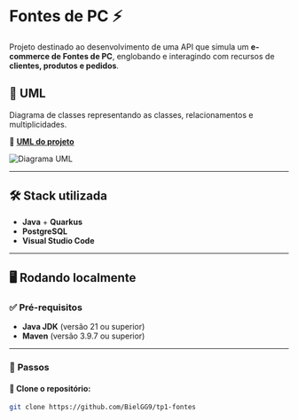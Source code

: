 # **Fontes de PC** ⚡  
Projeto destinado ao desenvolvimento de uma API que simula um **e-commerce de Fontes de PC**, englobando e interagindo com recursos de **clientes, produtos e pedidos**.  

## 📌 **UML**  
Diagrama de classes representando as classes, relacionamentos e multiplicidades.  

📂 **[UML do projeto](C:\Users\babie\tp1-fontes\docs/UMLtp1-fontes.png)**  

![Diagrama UML](C:\Users\babie\tp1-fontes\docs/UMLtp1-fontes.png)

---

## 🛠 **Stack utilizada**  
- **Java** + **Quarkus**  
- **PostgreSQL**  
- **Visual Studio Code**  

---

## 🖥️ **Rodando localmente**  

### ✅ **Pré-requisitos**  
- **Java JDK** (versão 21 ou superior)  
- **Maven** (versão 3.9.7 ou superior)  

---

### 📌 **Passos**  

#### 🔹 Clone o repositório:  

```sh
git clone https://github.com/BielGG9/tp1-fontes
